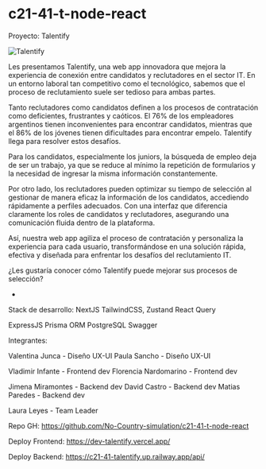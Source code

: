 # c21-41-t-node-react

Proyecto:
Talentify

![Talentify](https://github.com/user-attachments/assets/082edb16-34c9-41af-9d15-5eaad7f0842d)

Les presentamos Talentify, una web app innovadora que mejora la experiencia de conexión entre candidatos y reclutadores en el sector IT. En un entorno laboral tan competitivo como el tecnológico, sabemos que el proceso de reclutamiento suele ser tedioso para ambas partes.

Tanto reclutadores como candidatos definen a los procesos de contratación como deficientes, frustrantes y caóticos.  El 76% de los empleadores argentinos tienen inconvenientes para encontrar candidatos, mientras que el 86% de los jóvenes tienen dificultades para encontrar empelo. Talentify llega para resolver estos desafíos. 

Para los candidatos, especialmente los juniors, la búsqueda de empleo deja de ser un trabajo, ya que se reduce al mínimo la repetición de formularios y la necesidad de ingresar la misma información constantemente.

Por otro lado, los reclutadores pueden optimizar su tiempo de selección al gestionar de manera eficaz la información de los candidatos, accediendo rápidamente a perfiles adecuados. Con una interfaz que diferencia claramente los roles de candidatos y reclutadores, asegurando una comunicación fluida dentro de la plataforma.

Así, nuestra web app agiliza el proceso de contratación y personaliza la experiencia para cada usuario, transformándose en una solución rápida, efectiva y diseñada para enfrentar los desafíos del reclutamiento IT. 

¿Les gustaría conocer cómo Talentify puede mejorar sus procesos de selección?



-

Stack de desarrollo:
NextJS
TailwindCSS,
Zustand
React Query

ExpressJS
Prisma ORM
PostgreSQL
Swagger

Integrantes:

Valentina Junca - Diseño UX-UI
Paula Sancho - Diseño UX-UI

Vladimir Infante - Frontend dev
Florencia Nardomarino - Frontend dev

Jimena Miramontes - Backend dev
David Castro - Backend dev
Matias Paredes - Backend dev

Laura Leyes - Team Leader

Repo GH:
https://github.com/No-Country-simulation/c21-41-t-node-react

Deploy Frontend:
https://dev-talentify.vercel.app/

Deploy Backend:
https://c21-41-talentify.up.railway.app/api/
